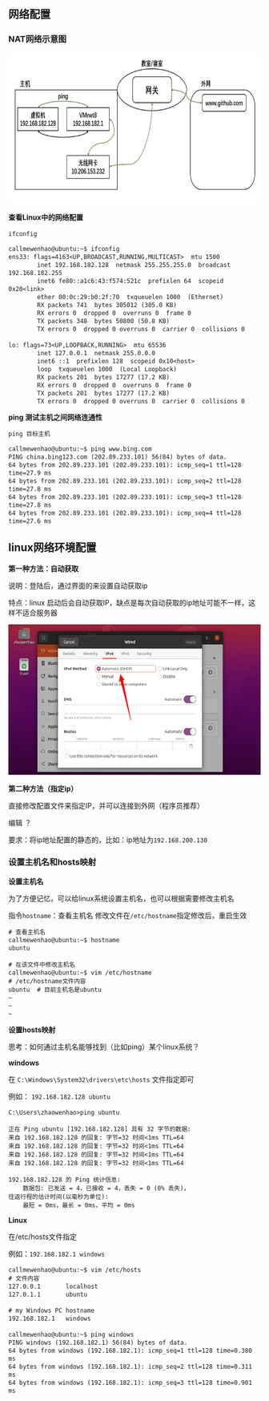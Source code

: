 ## 网络配置

### NAT网络示意图

<img src="images/网络示意.png" height=300>

**查看Linux中的网络配置**

`ifconfig`

```shell
callmewenhao@ubuntu:~$ ifconfig
ens33: flags=4163<UP,BROADCAST,RUNNING,MULTICAST>  mtu 1500
        inet 192.168.182.128  netmask 255.255.255.0  broadcast 192.168.182.255
        inet6 fe80::a1c6:43:f574:521c  prefixlen 64  scopeid 0x20<link>
        ether 00:0c:29:b0:2f:70  txqueuelen 1000  (Ethernet)
        RX packets 741  bytes 305012 (305.0 KB)
        RX errors 0  dropped 0  overruns 0  frame 0
        TX packets 348  bytes 50800 (50.8 KB)
        TX errors 0  dropped 0 overruns 0  carrier 0  collisions 0

lo: flags=73<UP,LOOPBACK,RUNNING>  mtu 65536
        inet 127.0.0.1  netmask 255.0.0.0
        inet6 ::1  prefixlen 128  scopeid 0x10<host>
        loop  txqueuelen 1000  (Local Loopback)
        RX packets 201  bytes 17277 (17.2 KB)
        RX errors 0  dropped 0  overruns 0  frame 0
        TX packets 201  bytes 17277 (17.2 KB)
        TX errors 0  dropped 0 overruns 0  carrier 0  collisions 0
```

**ping 测试主机之间网络连通性**

`ping 目标主机`

```shell
callmewenhao@ubuntu:~$ ping www.bing.com
PING china.bing123.com (202.89.233.101) 56(84) bytes of data.
64 bytes from 202.89.233.101 (202.89.233.101): icmp_seq=1 ttl=128 time=27.9 ms
64 bytes from 202.89.233.101 (202.89.233.101): icmp_seq=2 ttl=128 time=27.8 ms
64 bytes from 202.89.233.101 (202.89.233.101): icmp_seq=3 ttl=128 time=27.8 ms
64 bytes from 202.89.233.101 (202.89.233.101): icmp_seq=4 ttl=128 time=27.6 ms
```

## linux网络环境配置

**第一种方法：自动获取**

说明：登陆后，通过界面的来设置自动获取ip

特点：linux 启动后会自动获取IP，缺点是每次自动获取的ip地址可能不一样，这样不适合服务器

<img src="images/设置IP1.png" height=300>

**第二种方法（指定ip）**

直接修改配置文件来指定IP，并可以连接到外网（程序员推荐）

编辑 ？

要求：将ip地址配置的静态的，比如：ip地址为`192.168.200.130`

### 设置主机名和hosts映射

**设置主机名**

为了方便记忆，可以给linux系统设置主机名，也可以根据需要修改主机名

指令`hostname`：查看主机名
修改文件在`/etc/hostname`指定修改后，重启生效

```shell
# 查看主机名
callmewenhao@ubuntu:~$ hostname
ubuntu

# 在该文件中修改主机名
callmewenhao@ubuntu:~$ vim /etc/hostname
# /etc/hostname文件内容
ubuntu  # 目前主机名是ubuntu
~
~
~
```

**设置hosts映射**

思考：如何通过主机名能够找到（比如ping）某个linux系统？

**windows**

在 `C:\Windows\System32\drivers\etc\hosts` 文件指定即可

例如： `192.168.182.128 ubuntu`

```shell
C:\Users\zhaowenhao>ping ubuntu

正在 Ping ubuntu [192.168.182.128] 具有 32 字节的数据:
来自 192.168.182.128 的回复: 字节=32 时间<1ms TTL=64
来自 192.168.182.128 的回复: 字节=32 时间<1ms TTL=64
来自 192.168.182.128 的回复: 字节=32 时间<1ms TTL=64
来自 192.168.182.128 的回复: 字节=32 时间<1ms TTL=64

192.168.182.128 的 Ping 统计信息:
    数据包: 已发送 = 4，已接收 = 4，丢失 = 0 (0% 丢失)，
往返行程的估计时间(以毫秒为单位):
    最短 = 0ms，最长 = 0ms，平均 = 0ms
```

**Linux**

在/etc/hosts文件指定

例如：`192.168.182.1 windows`

```shell
callmewenhao@ubuntu:~$ vim /etc/hosts
# 文件内容
127.0.0.1       localhost
127.0.1.1       ubuntu

# my Windows PC hostname
192.168.182.1   windows

callmewenhao@ubuntu:~$ ping windows
PING windows (192.168.182.1) 56(84) bytes of data.
64 bytes from windows (192.168.182.1): icmp_seq=1 ttl=128 time=0.380 ms
64 bytes from windows (192.168.182.1): icmp_seq=2 ttl=128 time=0.311 ms
64 bytes from windows (192.168.182.1): icmp_seq=3 ttl=128 time=0.901 ms
```

